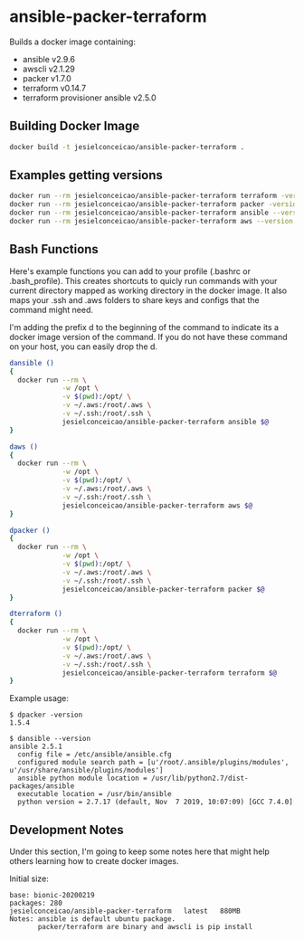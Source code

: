 # ansible-packer-terraform

Builds a docker image containing:
  
  * ansible                       v2.9.6
  * awscli                        v2.1.29
  * packer                        v1.7.0
  * terraform                     v0.14.7
  * terraform provisioner ansible v2.5.0

## Building Docker Image
```bash
docker build -t jesielconceicao/ansible-packer-terraform .
```

## Examples getting versions

```bash
docker run --rm jesielconceicao/ansible-packer-terraform terraform -version
docker run --rm jesielconceicao/ansible-packer-terraform packer -version
docker run --rm jesielconceicao/ansible-packer-terraform ansible --version
docker run --rm jesielconceicao/ansible-packer-terraform aws --version
```

## Bash Functions
Here's example functions you can add to your profile (.bashrc or .bash_profile).  This creates shortcuts to quicly run commands with your current directory mapped as working directory in the docker image.  It also maps your .ssh and .aws folders to share keys and configs that the command might need.

I'm adding the prefix d to the beginning of the command to indicate its a docker image version of the command.  If you do not have these command on your host, you can easily drop the d.

```bash
dansible () 
{
  docker run --rm \
             -w /opt \
             -v $(pwd):/opt/ \
             -v ~/.aws:/root/.aws \
             -v ~/.ssh:/root/.ssh \
             jesielconceicao/ansible-packer-terraform ansible $@
}

daws () 
{
  docker run --rm \
             -w /opt \
             -v $(pwd):/opt/ \
             -v ~/.aws:/root/.aws \
             -v ~/.ssh:/root/.ssh \
             jesielconceicao/ansible-packer-terraform aws $@
}

dpacker () 
{
  docker run --rm \
             -w /opt \
             -v $(pwd):/opt/ \
             -v ~/.aws:/root/.aws \
             -v ~/.ssh:/root/.ssh \
             jesielconceicao/ansible-packer-terraform packer $@
}

dterraform () 
{
  docker run --rm \
             -w /opt \
             -v $(pwd):/opt/ \
             -v ~/.aws:/root/.aws \
             -v ~/.ssh:/root/.ssh \
             jesielconceicao/ansible-packer-terraform terraform $@
}
```

Example usage:
```
$ dpacker -version
1.5.4

$ dansible --version
ansible 2.5.1
  config file = /etc/ansible/ansible.cfg
  configured module search path = [u'/root/.ansible/plugins/modules', u'/usr/share/ansible/plugins/modules']
  ansible python module location = /usr/lib/python2.7/dist-packages/ansible
  executable location = /usr/bin/ansible
  python version = 2.7.17 (default, Nov  7 2019, 10:07:09) [GCC 7.4.0]
```

## Development Notes

Under this section, I'm going to keep some notes here that might help others learning how to create docker images.

Initial size:
```
base: bionic-20200219
packages: 280
jesielconceicao/ansible-packer-terraform   latest   880MB
Notes: ansible is default ubuntu package.
       packer/terraform are binary and awscli is pip install
```
